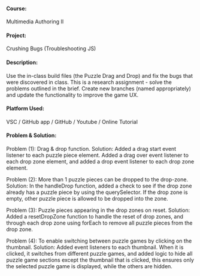 #### Course: 
Multimedia Authoring II

#### Project:
Crushing Bugs (Troubleshooting JS)

#### Description:
Use the in-class build files (the Puzzle Drag and Drop) and fix the bugs that were discovered in class. This is a research assignment -
solve the problems outlined in the brief.
Create new branches (named appropriately) and update the functionality to improve the game UX.

#### Platform Used:
VSC / GitHub app / GitHub / Youtube / Online Tutorial

#### Problem & Solution:
Problem (1): Drag & drop function.
Solution: Added a drag start event listener to each puzzle piece element. Added a drag over event listener to each drop zone element, and added a drop event listener to each drop zone element.

Problem (2): More than 1 puzzle pieces can be dropped to the drop-zone.
Solution: In the handleDrop function, added a check to see if the drop zone already has a puzzle piece by using the querySelector. If the drop zone is empty, other puzzle piece is allowed to be dropped into the zone.

Problem (3): Puzzle pieces appearing in the drop zones on reset.
Solution: Added a resetDropZone function to handle the reset of drop zones, and through each drop zone using forEach to remove all puzzle pieces from the drop zone.

Problem (4): To enable switching between puzzle games by clicking on the thumbnail.
Solution: Added event listeners to each thumbnail. When it is clicked, it switches from different puzzle games, and added logic to hide all puzzle game sections except the thumbnail that is clicked, this ensures only the selected puzzle game is displayed, while the others are hidden.

